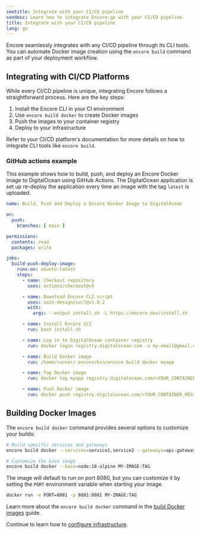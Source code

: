 ```yaml
---
seotitle: Integrate with your CI/CD pipeline
seodesc: Learn how to integrate Encore.go with your CI/CD pipeline.
title: Integrate with your CI/CD pipeline
lang: go
---
```


Encore seamlessly integrates with any CI/CD pipeline through its CLI tools. You can automate Docker image creation using the `encore build` command as part of your deployment workflow.

## Integrating with CI/CD Platforms

While every CI/CD pipeline is unique, integrating Encore follows a straightforward process. Here are the key steps:

1. Install the Encore CLI in your CI environment
2. Use `encore build docker` to create Docker images
3. Push the images to your container registry
4. Deploy to your infrastructure

Refer to your CI/CD platform's documentation for more details on how to integrate CLI tools like `encore build`.

### GitHub actions example

This example shows how to build, push, and deploy an Encore Docker image to DigitalOcean using GitHub Actions.
The DigitalOcean application is set up re-deploy the application every time an image with the tag `latest` is uploaded. 

```yaml
name: Build, Push and Deploy a Encore Docker Image to DigitalOcean

on:
  push:
    branches: [ main ]

permissions:
  contents: read
  packages: write

jobs:
  build-push-deploy-image:
    runs-on: ubuntu-latest
    steps:
      - name: Checkout repository
        uses: actions/checkout@v4

      - name: Download Encore CLI script
        uses: sozo-design/curl@v1.0.2
        with:
          args: --output install.sh -L https://encore.dev/install.sh

      - name: Install Encore CLI
        run: bash install.sh

      - name: Log in to DigitalOcean container registry
        run: docker login registry.digitalocean.com -u my-email@gmail.com -p ${{ secrets.DIGITALOCEAN_ACCESS_TOKEN }}

      - name: Build Docker image
        run: /home/runner/.encore/bin/encore build docker myapp

      - name: Tag Docker image
        run: docker tag myapp registry.digitalocean.com/<YOUR_CONTAINER_REGISTRY_NAME>/<YOUR_IMAGE_REPOSITORY_NAME>:latest

      - name: Push Docker image
        run: docker push registry.digitalocean.com/<YOUR_CONTAINER_REGISTRY_NAME>/<YOUR_IMAGE_REPOSITORY_NAME>:latest
```

## Building Docker Images

The `encore build docker` command provides several options to customize your builds:

```bash
# Build specific services and gateways
encore build docker --services=service1,service2 --gateways=api-gateway MY-IMAGE:TAG

# Customize the base image
encore build docker --base=node:18-alpine MY-IMAGE:TAG
```

The image will default to run on port 8080, but you can customize it by setting the `PORT` environment variable when starting your image.

```bash
docker run -e PORT=8081 -p 8081:8081 MY-IMAGE:TAG
```

Learn more about the `encore build docker` command in the [build Docker images](/docs/go/self-host/docker-build) guide.

Continue to learn how to [configure infrastructure](/docs/go/self-host/configure-infra).
